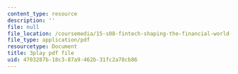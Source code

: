 ```yaml
---
content_type: resource
description: ''
file: null
file_location: /coursemedia/15-s08-fintech-shaping-the-financial-world-spring-2020/4703287b18c387a9462b31fc2a78cb86_4FGNLl9Btfw.pdf
file_type: application/pdf
resourcetype: Document
title: 3play pdf file
uid: 4703287b-18c3-87a9-462b-31fc2a78cb86
---
```

